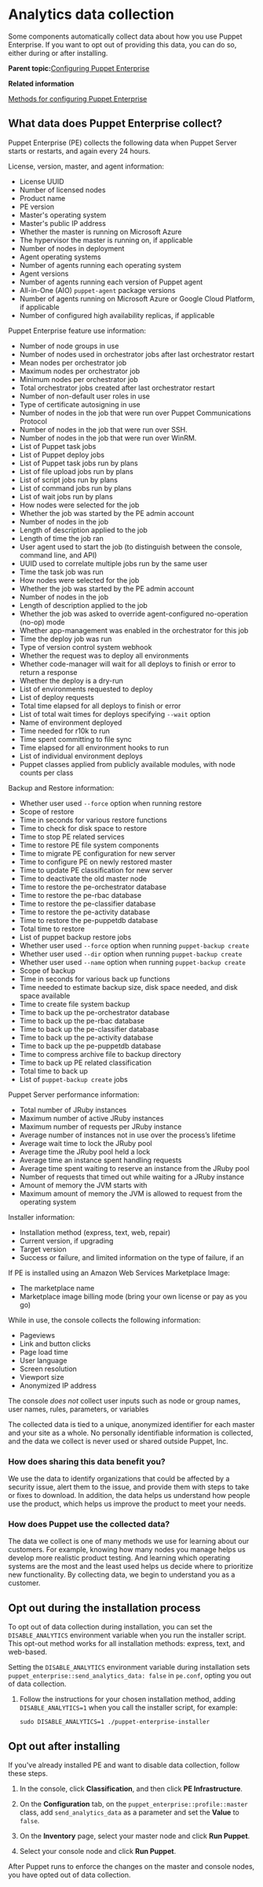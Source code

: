 # Analytics data collection

Some components automatically collect data about how you use Puppet Enterprise. If you want to opt out of providing this data, you can do so, either during or after installing.

**Parent topic:**[Configuring Puppet Enterprise](configuring_pe.md)

**Related information**  


[Methods for configuring Puppet Enterprise](config_intro.md#)

## What data does Puppet Enterprise collect?

Puppet Enterprise \(PE\) collects the following data when Puppet Server starts or restarts, and again every 24 hours.

License, version, master, and agent information:

-   License UUID
-   Number of licensed nodes
-   Product name
-   PE version
-   Master's operating system
-   Master's public IP address
-   Whether the master is running on Microsoft Azure
-   The hypervisor the master is running on, if applicable
-   Number of nodes in deployment
-   Agent operating systems
-   Number of agents running each operating system
-   Agent versions
-   Number of agents running each version of Puppet agent
-   All-in-One \(AIO\) `puppet-agent` package versions
-   Number of agents running on Microsoft Azure or Google Cloud Platform, if applicable
-   Number of configured high availability replicas, if applicable

Puppet Enterprise feature use information:

-   Number of node groups in use
-   Number of nodes used in orchestrator jobs after last orchestrator restart
-   Mean nodes per orchestrator job
-   Maximum nodes per orchestrator job
-   Minimum nodes per orchestrator job
-   Total orchestrator jobs created after last orchestrator restart
-   Number of non-default user roles in use
-   Type of certificate autosigning in use
-   Number of nodes in the job that were run over Puppet Communications Protocol
-   Number of nodes in the job that were run over SSH.
-   Number of nodes in the job that were run over WinRM.
-   List of Puppet task jobs
-   List of Puppet deploy jobs
-   List of Puppet task jobs run by plans
-   List of file upload jobs run by plans
-   List of script jobs run by plans
-   List of command jobs run by plans
-   List of wait jobs run by plans
-   How nodes were selected for the job
-   Whether the job was started by the PE admin account
-   Number of nodes in the job
-   Length of description applied to the job
-   Length of time the job ran
-   User agent used to start the job \(to distinguish between the console, command line, and API\)
-   UUID used to correlate multiple jobs run by the same user
-   Time the task job was run
-   How nodes were selected for the job
-   Whether the job was started by the PE admin account
-   Number of nodes in the job
-   Length of description applied to the job
-   Whether the job was asked to override agent-configured no-operation \(no-op\) mode
-   Whether app-management was enabled in the orchestrator for this job
-   Time the deploy job was run
-   Type of version control system webhook
-   Whether the request was to deploy all environments
-   Whether code-manager will wait for all deploys to finish or error to return a response
-   Whether the deploy is a dry-run
-   List of environments requested to deploy
-   List of deploy requests
-   Total time elapsed for all deploys to finish or error
-   List of total wait times for deploys specifying `--wait` option
-   Name of environment deployed
-   Time needed for r10k to run
-   Time spent committing to file sync
-   Time elapsed for all environment hooks to run
-   List of individual environment deploys
-   Puppet classes applied from publicly available modules, with node counts per class


Backup and Restore information:

-   Whether user used `--force` option when running restore
-   Scope of restore
-   Time in seconds for various restore functions
-   Time to check for disk space to restore
-   Time to stop PE related services
-   Time to restore PE file system components
-   Time to migrate PE configuration for new server
-   Time to configure PE on newly restored master
-   Time to update PE classification for new server
-   Time to deactivate the old master node
-   Time to restore the pe-orchestrator database
-   Time to restore the pe-rbac database
-   Time to restore the pe-classifier database
-   Time to restore the pe-activity database
-   Time to restore the pe-puppetdb database
-   Total time to restore
-   List of puppet backup restore jobs
-   Whether user used `--force` option when running `puppet-backup create`
-   Whether user used `--dir` option when running `puppet-backup create`
-   Whether user used `--name` option when running `puppet-backup create`
-   Scope of backup
-   Time in seconds for various back up functions
-   Time needed to estimate backup size, disk space needed, and disk space available
-   Time to create file system backup
-   Time to back up the pe-orchestrator database
-   Time to back up the pe-rbac database
-   Time to back up the pe-classifier database
-   Time to back up the pe-activity database
-   Time to back up the pe-puppetdb database
-   Time to compress archive file to backup directory
-   Time to back up PE related classification
-   Total time to back up
-   List of `puppet-backup create` jobs

Puppet Server performance information:

-   Total number of JRuby instances
-   Maximum number of active JRuby instances
-   Maximum number of requests per JRuby instance
-   Average number of instances not in use over the process’s lifetime
-   Average wait time to lock the JRuby pool
-   Average time the JRuby pool held a lock
-   Average time an instance spent handling requests
-   Average time spent waiting to reserve an instance from the JRuby pool
-   Number of requests that timed out while waiting for a JRuby instance
-   Amount of memory the JVM starts with
-   Maximum amount of memory the JVM is allowed to request from the operating system

Installer information:

-   Installation method \(express, text, web, repair\)
-   Current version, if upgrading
-   Target version
-   Success or failure, and limited information on the type of failure, if an

If PE is installed using an Amazon Web Services Marketplace Image:

-   The marketplace name
-   Marketplace image billing mode \(bring your own license or pay as you go\)

While in use, the console collects the following information:

-   Pageviews
-   Link and button clicks
-   Page load time
-   User language
-   Screen resolution
-   Viewport size
-   Anonymized IP address

The console *does not* collect user inputs such as node or group names, user names, rules, parameters, or variables

The collected data is tied to a unique, anonymized identifier for each master and your site as a whole. No personally identifiable information is collected, and the data we collect is never used or shared outside Puppet, Inc.

### How does sharing this data benefit you?

We use the data to identify organizations that could be affected by a security issue, alert them to the issue, and provide them with steps to take or fixes to download. In addition, the data helps us understand how people use the product, which helps us improve the product to meet your needs.

### How does Puppet use the collected data?

The data we collect is one of many methods we use for learning about our customers. For example, knowing how many nodes you manage helps us develop more realistic product testing. And learning which operating systems are the most and the least used helps us decide where to prioritize new functionality. By collecting data, we begin to understand you as a customer.

## Opt out during the installation process

To opt out of data collection during installation, you can set the `DISABLE_ANALYTICS` environment variable when you run the installer script. This opt-out method works for all installation methods: express, text, and web-based.

Setting the `DISABLE_ANALYTICS` environment variable during installation sets `puppet_enterprise::send_analytics_data: false` in `pe.conf`, opting you out of data collection.

1.  Follow the instructions for your chosen installation method, adding `DISABLE_ANALYTICS=1` when you call the installer script, for example:

    ```
    sudo DISABLE_ANALYTICS=1 ./puppet-enterprise-installer
    ```


## Opt out after installing

If you've already installed PE and want to disable data collection, follow these steps.

1.  In the console, click **Classification**, and then click **PE Infrastructure**.

2.  On the **Configuration** tab, on the `puppet_enterprise::profile::master` class, add `send_analytics_data` as a parameter and set the **Value** to `false`.

3.  On the **Inventory** page, select your master node and click **Run Puppet**.

4.  Select your console node and click **Run Puppet**.


After Puppet runs to enforce the changes on the master and console nodes, you have opted out of data collection.

